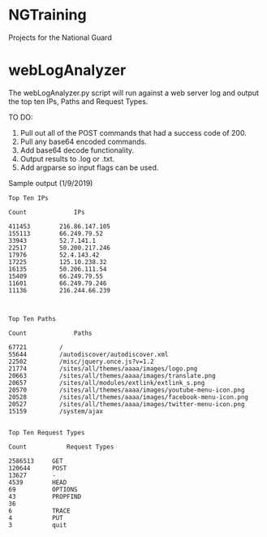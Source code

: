 # NGTraining
Projects for the National Guard

# webLogAnalyzer

The webLogAnalyzer.py script will run against a web server log and output the top ten IPs, Paths and Request Types.  

TO DO:
1. Pull out all of the POST commands that had a success code of 200.
2. Pull any base64 encoded commands.
3. Add base64 decode functionality.
4. Output results to .log or .txt.
5. Add argparse so input flags can be used.


Sample output (1/9/2019)

```
Top Ten IPs

Count             IPs

411453    	  216.86.147.105
155113    	  66.249.79.52
33943     	  52.7.141.1
22517     	  50.200.217.246
17976     	  52.4.143.42
17225     	  125.10.238.32
16135     	  50.206.111.54
15409     	  66.249.79.55
11601     	  66.249.79.246
11136     	  216.244.66.239



Top Ten Paths

Count             Paths

67721     	  /
55644     	  /autodiscover/autodiscover.xml
22502     	  /misc/jquery.once.js?v=1.2
21774     	  /sites/all/themes/aaaa/images/logo.png
20663     	  /sites/all/themes/aaaa/images/translate.png
20657     	  /sites/all/modules/extlink/extlink_s.png
20570     	  /sites/all/themes/aaaa/images/youtube-menu-icon.png
20528     	  /sites/all/themes/aaaa/images/facebook-menu-icon.png
20527     	  /sites/all/themes/aaaa/images/twitter-menu-icon.png
15159     	  /system/ajax


Top Ten Request Types

Count           Request Types

2586513   	GET
120644    	POST
13627     	-
4539      	HEAD
69        	OPTIONS
43        	PROPFIND
36        	
6         	TRACE
4         	PUT
3         	quit
```
